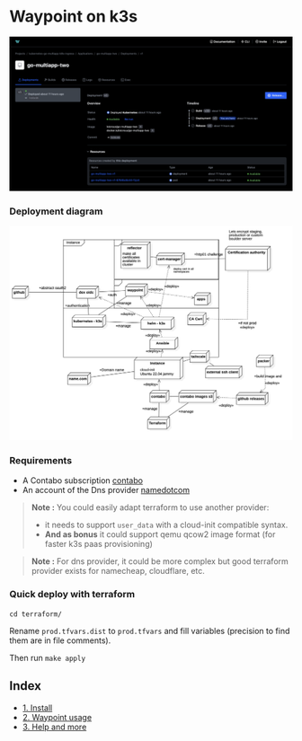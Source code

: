 # Waypoint on k3s

![result](images/result.png)

### Deployment diagram

![archi](images/archi.jpg)

### Requirements

- A Contabo subscription [contabo](https://contabo.com)
- An account of the Dns provider [namedotcom](https://name.com)

> **Note :** You could easily adapt terraform to use another provider:
> - it needs to support `user_data` with a cloud-init compatible syntax.
> - **And as bonus** it could support qemu qcow2 image format (for faster k3s paas provisioning)

> **Note :** For dns provider, it could be more complex but good terraform provider exists for namecheap, cloudflare, etc.

### Quick deploy with terraform

`cd terraform/`

Rename `prod.tfvars.dist` to `prod.tfvars` and fill variables (precision to find them are in file comments).

Then run `make apply`

## Index

- [1. Install](1-install.md)
- [2. Waypoint usage](2-waypoint.md)
- [3. Help and more](3-help.md)

